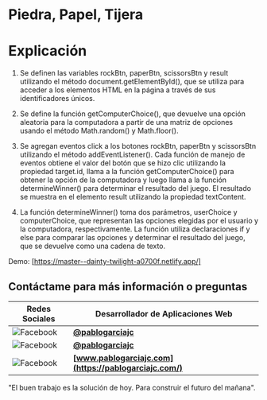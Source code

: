 
# Piedra, Papel, Tijera

# Explicación

1. Se definen las variables rockBtn, paperBtn, scissorsBtn y result utilizando el método document.getElementById(), que se utiliza para acceder a los elementos HTML en la página a través de sus identificadores únicos.

2. Se define la función getComputerChoice(), que devuelve una opción aleatoria para la computadora a partir de una matriz de opciones usando el método Math.random() y Math.floor().

3. Se agregan eventos click a los botones rockBtn, paperBtn y scissorsBtn utilizando el método addEventListener(). Cada función de manejo de eventos obtiene el valor del botón que se hizo clic utilizando la propiedad target.id, llama a la función getComputerChoice() para obtener la opción de la computadora y luego llama a la función determineWinner() para determinar el resultado del juego. El resultado se muestra en el elemento result utilizando la propiedad textContent.

4. La función determineWinner() toma dos parámetros, userChoice y computerChoice, que representan las opciones elegidas por el usuario y la computadora, respectivamente. La función utiliza declaraciones if y else para comparar las opciones y determinar el resultado del juego, que se devuelve como una cadena de texto.

Demo: [https://master--dainty-twilight-a0700f.netlify.app/]

## Contáctame para más información o preguntas

| Redes Sociales  | Desarrollador de Aplicaciones Web |
| ------------- | ------------- |
| ![Facebook](https://pablogarciajc.com/wp-content/uploads/2023/02/facebook.png)   | **[@pablogarciajc](https://www.facebook.com/PabloGarciaJC)** |
| ![Facebook](https://pablogarciajc.com/wp-content/uploads/2023/02/linkedin.png)  | **[@pablogarciajc](https://www.linkedin.com/in/pablogarciajc/)**  |
| ![Facebook](https://pablogarciajc.com/wp-content/uploads/2023/02/web-icono.png)   | **[www.pablogarciajc.com](https://pablogarciajc.com/)**  |

"El buen trabajo es la solución de hoy.
Para construir el futuro del mañana".